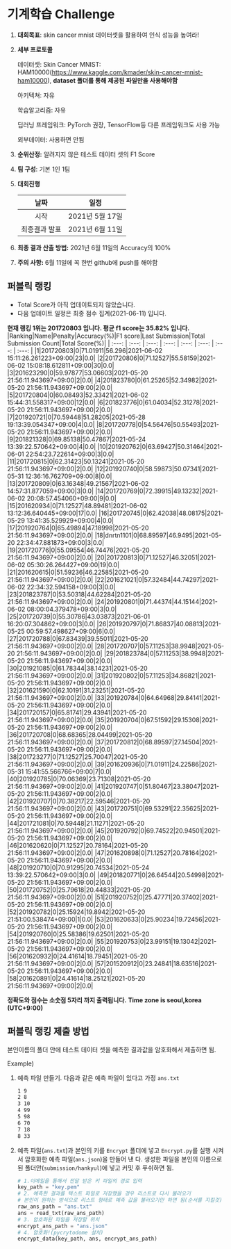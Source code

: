 # **기계학습 Challenge**
1. **대회목표**: skin cancer mnist 데이터셋을 활용하여 인식 성능을 높여라!

2. **세부 프로토콜**

   데이터셋: Skin Cancer MNIST: HAM10000(https://www.kaggle.com/kmader/skin-cancer-mnist-ham10000), 
           **dataset 폴더를 통해 제공된 파일만을 사용해야함**

   아키텍쳐: 자유

   학습알고리즘: 자유

   딥러닝 프레임워크: PyTorch 권장, TensorFlow등 다른 프레임워크도 사용 가능

   외부데이터: 사용하면 안됨

3. **순위산정:** 알려지지 않은 테스트 데이터 셋의 F1 Score

4. **팀 구성**: 기본 1인 1팀

5. **대회진행**

   |     날짜      |      일정       |
   | :-----------: | :-------------: |
   |     시작      | 2021년 5월 17일 |
   | 최종결과 발표 | 2021년 6월 11일  |

6. **최종 결과 산출 방법:** 2021년 6월 11일의 Accuracy의 100%

7. **주의 사항:** 6월 11일에 꼭 한번 github에 push를 해야함


## 퍼블릭 랭킹

  
- Total Score가 아직 업데이트되지 않았습니다. 
 - 다음 업데이트 일정은 최종 점수 집계(2021-06-11) 입니다.
  
**현재 랭킹 1위는 201720803 입니다. 평균 f1 score는 35.82% 입니다.**
|Ranking|Name|Penalty|Accuracy(%)|F1 score|Last Submission|Total Submission Count|Total Score(%)|
| :---: | :---: | :---: | :---: | :---: | :---: | :---: | :---: |
|1|201720803|0|71.01911|56.296|2021-06-02 15:11:26.261223+09:00|23|0.0|
|2|201720806|0|71.12527|55.58159|2021-06-02 15:08:18.612811+09:00|30|0.0|
|3|201623290|0|59.97877|53.06603|2021-05-20 21:56:11.943697+09:00|2|0.0|
|4|201823780|0|61.25265|52.34982|2021-05-20 21:56:11.943697+09:00|2|0.0|
|5|201720804|0|60.08493|52.33421|2021-06-02 15:44:31.558317+09:00|12|0.0|
|6|201823776|0|61.04034|52.31278|2021-05-20 21:56:11.943697+09:00|2|0.0|
|7|201920721|0|70.59448|51.28205|2021-05-28 19:13:39.054347+09:00|4|0.0|
|8|201720778|0|54.56476|50.55493|2021-05-20 21:56:11.943697+09:00|2|0.0|
|9|201821328|0|69.85138|50.47867|2021-05-24 13:39:22.570642+09:00|4|0.0|
|10|201920762|0|63.69427|50.31464|2021-06-01 22:54:23.722614+09:00|3|0.0|
|11|201720815|0|62.31423|50.13241|2021-05-20 21:56:11.943697+09:00|2|0.0|
|12|201920740|0|58.59873|50.07341|2021-05-31 12:36:16.762709+09:00|8|0.0|
|13|201720809|0|63.16348|49.21567|2021-06-02 14:57:31.877059+09:00|3|0.0|
|14|201720769|0|72.39915|49.13232|2021-06-02 20:08:57.454060+09:00|9|0.0|
|15|201620934|0|71.12527|48.89481|2021-06-02 13:12:36.640445+09:00|17|0.0|
|16|201720745|0|62.42038|48.08175|2021-05-29 13:41:35.529929+09:00|4|0.0|
|17|201920764|0|65.49894|47.18998|2021-05-20 21:56:11.943697+09:00|2|0.0|
|18|dnrtn1101|0|68.89597|46.9495|2021-05-20 22:34:47.881873+09:00|3|0.0|
|19|201720776|0|55.09554|46.74476|2021-05-20 21:56:11.943697+09:00|2|0.0|
|20|201720813|0|71.12527|46.32051|2021-06-02 05:30:26.264427+09:00|19|0.0|
|21|201620615|0|51.59236|46.22585|2021-05-20 21:56:11.943697+09:00|2|0.0|
|22|201621021|0|57.32484|44.74297|2021-06-02 22:34:32.594158+09:00|3|0.0|
|23|201823787|0|53.50318|44.62284|2021-05-20 21:56:11.943697+09:00|2|0.0|
|24|201920801|0|71.44374|44.15144|2021-06-02 08:00:04.379478+09:00|3|0.0|
|25|201720739|0|55.30786|43.03873|2021-06-01 16:20:07.304862+09:00|3|0.0|
|26|201920797|0|71.86837|40.08813|2021-05-25 00:59:57.498627+09:00|6|0.0|
|27|201720788|0|67.83439|39.55011|2021-05-20 21:56:11.943697+09:00|2|0.0|
|28|201720707|0|57.11253|38.9948|2021-05-20 21:56:11.943697+09:00|2|0.0|
|29|201823784|0|57.11253|38.9948|2021-05-20 21:56:11.943697+09:00|2|0.0|
|30|201921085|0|61.78344|38.14231|2021-05-20 21:56:11.943697+09:00|2|0.0|
|31|201920802|0|57.11253|34.86821|2021-05-20 21:56:11.943697+09:00|2|0.0|
|32|201621590|0|62.10191|31.23251|2021-05-20 21:56:11.943697+09:00|2|0.0|
|33|201920784|0|64.64968|29.84141|2021-05-20 21:56:11.943697+09:00|2|0.0|
|34|201720157|0|65.81741|29.43941|2021-05-20 21:56:11.943697+09:00|2|0.0|
|35|201920704|0|67.51592|29.15308|2021-05-20 21:56:11.943697+09:00|2|0.0|
|36|201720708|0|68.68365|28.04499|2021-05-20 21:56:11.943697+09:00|2|0.0|
|37|201720812|0|68.89597|27.14504|2021-05-20 21:56:11.943697+09:00|2|0.0|
|38|201723277|0|71.12527|25.70047|2021-05-20 21:56:11.943697+09:00|2|0.0|
|39|201620936|0|71.01911|24.22586|2021-05-31 15:41:55.566766+09:00|7|0.0|
|40|201920785|0|70.06369|23.71308|2021-05-20 21:56:11.943697+09:00|2|0.0|
|41|201920747|0|51.80467|23.38047|2021-05-20 21:56:11.943697+09:00|2|0.0|
|42|201920707|0|70.38217|22.59546|2021-05-20 21:56:11.943697+09:00|2|0.0|
|43|201720751|0|69.53291|22.35625|2021-05-20 21:56:11.943697+09:00|2|0.0|
|44|201721081|0|70.59448|21.11271|2021-05-20 21:56:11.943697+09:00|2|0.0|
|45|201920792|0|69.74522|20.94501|2021-05-20 21:56:11.943697+09:00|2|0.0|
|46|201620620|0|71.12527|20.78164|2021-05-20 21:56:11.943697+09:00|2|0.0|
|47|201620898|0|71.12527|20.78164|2021-05-20 21:56:11.943697+09:00|2|0.0|
|48|201920710|0|70.91295|20.74534|2021-05-24 13:39:22.570642+09:00|3|0.0|
|49|201820771|0|26.64544|20.54998|2021-05-20 21:56:11.943697+09:00|2|0.0|
|50|201720752|0|25.79618|20.44833|2021-05-20 21:56:11.943697+09:00|2|0.0|
|51|201920752|0|25.47771|20.37402|2021-05-20 21:56:11.943697+09:00|2|0.0|
|52|201920782|0|25.15924|19.8942|2021-05-20 21:51:00.538474+09:00|1|0.0|
|53|201620633|0|25.90234|19.72456|2021-05-20 21:56:11.943697+09:00|2|0.0|
|54|201920760|0|25.58386|19.62501|2021-05-20 21:56:11.943697+09:00|2|0.0|
|55|201920753|0|23.99151|19.13042|2021-05-20 21:56:11.943697+09:00|2|0.0|
|56|201620932|0|24.41614|18.79451|2021-05-20 21:56:11.943697+09:00|2|0.0|
|57|201520912|0|23.24841|18.63516|2021-05-20 21:56:11.943697+09:00|2|0.0|
|58|201620891|0|24.41614|18.25121|2021-05-20 21:56:11.943697+09:00|2|0.0|


**정확도와 점수는 소숫점 5자리 까지 출력됩니다.**
**Time zone is seoul,korea (UTC+9:00)**
## 퍼블릭 랭킹 제출 방법

본인이름의 폴더 안에 테스트 데이터 셋을 예측한 결과값을 암호화해서 제출하면 됨.

Example) 

1. 예측 파일 만들기. 다음과 같은 예측 파일이 있다고 가정 `ans.txt`

   ```tex
   1 9
   2 8
   3 10
   4 99
   5 98
   6 70
   7 18
   8 33
   ```

2. 예측 파일(`ans.txt`)과 본인의 키를 `Encrypt` 폴더에 넣고 `Encrypt.py`를 실행 시켜서 암호화한 예측 파일(`ans.json`)을 만들어 낸 다. 생성한 파일을 본인의 이름으로 된 폴더안(`submission/hankyul`)에 넣고 커밋 후 푸쉬하면 됨.

   ```python
   # 1.이메일을 통해서 전달 받은 키 파일의 경로 입력
   key_path = "key.pem"
   # 2. 예측한 결과를 텍스트 파일로 저장했을 경우 리스트로 다시 불러오기
   # 본인이 원하는 방식으로 리스트 형태로 예측 값을 불러오기만 하면 됨(순서를 지킬것)
   raw_ans_path = "ans.txt"
   ans = read_txt(raw_ans_path)
   # 3. 암호화된 파일을 저장할 위치
   encrypt_ans_path = "ans.json"
   # 4. 암호화!(pycrytodome 설치)
   encrypt_data(key_path, ans, encrypt_ans_path)
   ```





